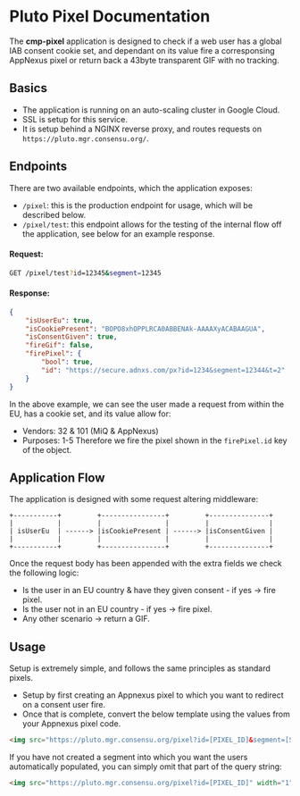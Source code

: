 # Pluto Pixel Documentation
The **cmp-pixel** application is designed to check if a web user has a global IAB consent cookie set, and dependant on its value fire a corresponsing AppNexus pixel or return back a 43byte transparent GIF with no tracking.

## Basics
- The application is running on an auto-scaling cluster in Google Cloud.
- SSL is setup for this service.
- It is setup behind a NGINX reverse proxy, and routes requests on `https://pluto.mgr.consensu.org/`.

## Endpoints
There are two available endpoints, which the application exposes:
- `/pixel`: this is the production endpoint for usage, which will be described below.
- `/pixel/test`: this endpoint allows for the testing of the internal flow off the application, see below for an example response.

#### Request:
```bash
GET /pixel/test?id=12345&segment=12345
```

#### Response:
```json
{
    "isUserEu": true,
    "isCookiePresent": "BOPO8xhOPPLRCA0ABBENAk-AAAAXyACABAAGUA",
    "isConsentGiven": true,
    "fireGif": false,
    "firePixel": {
        "bool": true,
        "id": "https://secure.adnxs.com/px?id=1234&segment=12344&t=2"
    }
}
```
In the above example, we can see the user made a request from within the EU, has a cookie set, and its value allow for:
- Vendors: 32 & 101 (MiQ & AppNexus)
- Purposes: 1-5
Therefore we fire the pixel shown in the `firePixel.id` key of the object. 

## Application Flow
The application is designed with some request altering middleware:
```
+-----------+         +----------------+         +---------------+
|           |         |                |         |               |
| isUserEu  | ------> |isCookiePresent | ------> |isConsentGiven |
|           |         |                |         |               |
+-----------+         +----------------+         +---------------+
```
Once the request body has been appended with the extra fields we check the following logic:

- Is the user in an EU country & have they given consent - if yes -> fire pixel.
- Is the user not in an EU country - if yes -> fire pixel.
- Any other scenario -> return a GIF.

## Usage

Setup is extremely simple, and follows the same principles as standard pixels.
- Setup by first creating an Appnexus pixel to which you want to redirect on a consent user fire.
- Once that is complete, convert the below template using the values from your Appnexus pixel code.

```html
<img src="https://pluto.mgr.consensu.org/pixel?id=[PIXEL_ID]&segment=[SEGMENT_ID]" width="1" height="1">
```

If you have not created a segment into which you want the users automatically populated, you can simply omit that part of the query string:

```html
<img src="https://pluto.mgr.consensu.org/pixel?id=[PIXEL_ID]" width="1" height="1">
```